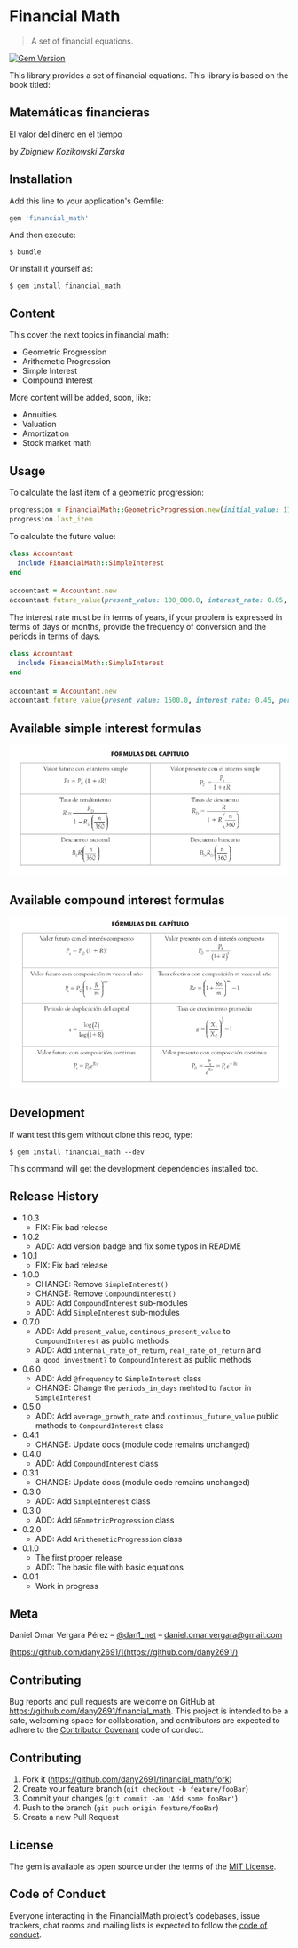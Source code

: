 # Financial Math
> A set of financial equations.

[![Gem Version](https://badge.fury.io/rb/financial_math.svg)](https://badge.fury.io/rb/financial_math)

This library provides a set of financial equations.
This library is based on the book titled:

## Matemáticas financieras
El valor del dinero en el tiempo

by *Zbigniew Kozikowski Zarska*
## Installation

Add this line to your application's Gemfile:

```ruby
gem 'financial_math'
```

And then execute:

    $ bundle

Or install it yourself as:

    $ gem install financial_math

  ## Content

  This cover the next topics in financial math:

  * Geometric Progression
  * Arithemetic Progression
  * Simple Interest
  * Compound Interest

More content will be added, soon, like:

* Annuities
* Valuation
* Amortization
* Stock market math

## Usage

To calculate the last item of a geometric progression:

```ruby
progression = FinancialMath::GeometricProgression.new(initial_value: 1100, ratio: 1.1, times: 5)
progression.last_item
```

To calculate the future value:

```ruby
class Accountant
  include FinancialMath::SimpleInterest
end

accountant = Accountant.new
accountant.future_value(present_value: 100_000.0, interest_rate: 0.05, periods: 3)
```
The interest rate must be in terms of years, if your problem is expressed in terms of days or months, provide the frequency of conversion and the periods in terms of days.

```ruby
class Accountant
  include FinancialMath::SimpleInterest
end

accountant = Accountant.new
accountant.future_value(present_value: 1500.0, interest_rate: 0.45, periods: 3, frequency: 360)
```

## Available simple interest formulas

![](simple_interest.png)

## Available compound interest formulas

![](compound_interest.png)

## Development

If want test this gem without clone this repo, type:

```shell
$ gem install financial_math --dev
```

This command will get the development dependencies installed too.

## Release History
* 1.0.3
  * FIX: Fix bad release
* 1.0.2
    * ADD: Add version badge and fix some typos in README
* 1.0.1
    * FIX: Fix bad release
* 1.0.0
    * CHANGE: Remove `SimpleInterest()`
    * CHANGE: Remove `CompoundInterest()`
    * ADD: Add `CompoundInterest` sub-modules
    * ADD: Add `SimpleInterest` sub-modules
* 0.7.0
    * ADD: Add `present_value`, `continous_present_value` to `CompoundInterest` as public methods
    * ADD: Add `internal_rate_of_return`, `real_rate_of_return` and `a_good_investment?` to `CompoundInterest` as public methods
* 0.6.0
    * ADD: Add `@frequency` to `SimpleInterest` class
    * CHANGE: Change the `periods_in_days` mehtod to `factor` in `SimpleInterest`
* 0.5.0
    * ADD: Add `average_growth_rate` and `continous_future_value` public methods to `CompoundInterest` class
* 0.4.1
    * CHANGE: Update docs (module code remains unchanged)
* 0.4.0
    * ADD: Add `CompoundInterest` class
* 0.3.1
    * CHANGE: Update docs (module code remains unchanged)
* 0.3.0
    * ADD: Add `SimpleInterest` class
* 0.3.0
    * ADD: Add `GEometricProgression` class
* 0.2.0
    * ADD: Add `ArithemeticProgression` class
* 0.1.0
    * The first proper release
    * ADD: The basic file with basic equations
* 0.0.1
    * Work in progress

## Meta

Daniel Omar Vergara Pérez – [@dan1_net](https://twitter.com/dan1_net) – daniel.omar.vergara@gmail.com

[https://github.com/dany2691/](https://github.com/dany2691/)

## Contributing

Bug reports and pull requests are welcome on GitHub at https://github.com/dany2691/financial_math. This project is intended to be a safe, welcoming space for collaboration, and contributors are expected to adhere to the [Contributor Covenant](http://contributor-covenant.org) code of conduct.

## Contributing

1. Fork it (<https://github.com/dany2691/financial_math/fork>)
2. Create your feature branch (`git checkout -b feature/fooBar`)
3. Commit your changes (`git commit -am 'Add some fooBar'`)
4. Push to the branch (`git push origin feature/fooBar`)
5. Create a new Pull Request

## License

The gem is available as open source under the terms of the [MIT License](https://opensource.org/licenses/MIT).

## Code of Conduct

Everyone interacting in the FinancialMath project’s codebases, issue trackers, chat rooms and mailing lists is expected to follow the [code of conduct](https://github.com/[USERNAME]/financial_math/blob/master/CODE_OF_CONDUCT.md).
